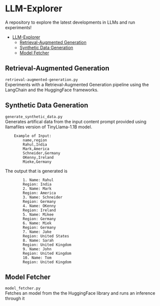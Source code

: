 # LLM-Explorer
A repository to explore the latest developments in LLMs and run experiments!
- [LLM-Explorer](#llm-explorer)
  - [Retrieval-Augmented Generation](#retrieval-augmented-generation)
  - [Synthetic Data Generation](#synthetic-data-generation)
  - [Model Fetcher](#model-fetcher)


## Retrieval-Augmented Generation

 `retrieval-augmented-generation.py`    
Experiments with a Retrieval-Augmented Generation pipeline using the LangChain and the HuggingFace frameworks.

## Synthetic Data Generation
 `generate_synthetic_data.py`  
Generates artifical data from the input content prompt provided using llamafiles version of TinyLlama-1.1B model.
```
    Example of Input:
        name,region
        Rahul,India
        Mark,America
        Schneider,Germany
        OKenny,Ireland
        Mieke,Germany
```  
The output that is generated is 
```  
        1. Name: Rahul
        Region: India
        2. Name: Mark
        Region: America
        3. Name: Schneider
        Region: Germany
        4. Name: OKenny
        Region: Ireland
        5. Name: Mikee
        Region: Germany
        6. Name: Miek
        Region: Germany
        7. Name: Jake
        Region: United States
        8. Name: Sarah
        Region: United Kingdom
        9. Name: John
        Region: United Kingdom
        10. Name: Tom
        Region: United Kingdom
```  
## Model Fetcher
 `model_fetcher.py`  
Fetches an model from the the HuggingFace library and runs an inference through it
